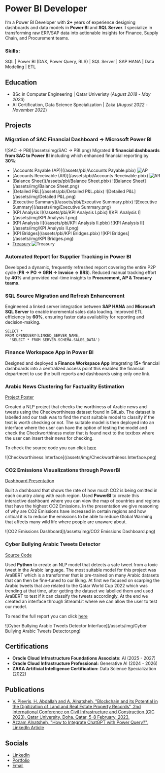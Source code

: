 # Power BI Developer
I’m a Power BI Developer with **2+** years of experience designing dashboards and data models in **Power BI** and **SQL Server**. I specialize in transforming raw ERP/SAP data into actionable insights for Finance, Supply Chain, and Procurement teams.

### Skills: 
SQL | Power BI (DAX, Power Query, RLS) | SQL Server | SAP HANA | Data Modeling | ETL

## Education		        		
- BSc in Computer Engineering | Qatar Univeristy (_August 2018_ -  _May 2023_)
- AI Certification, Data Science Specialization | Zaka (_August 2022_ - _November 2022_)

## Projects
### Migration of SAC Financial Dashboard → Microsoft Power BI
![SAC → PBI](/assets/img/SAC → PBI.png)
Migrated **9 financial dashboards from SAC to Power BI** including which enhanced financial reporting by **30%**: 
  - [Accounts Payable (AP)](/assets/pbi/Accounts Payable.pbix)
    ![AP](/assets/img/AP.png)
  - [Accounts Receivable (AR)](/assets/pbi/Accounts Receivable.pbix)
    ![AR](/assets/img/AR.png)
  - [Balance Sheet](/assets/pbi/Balance Sheet.pbix)
    ![Balance Sheet](/assets/img/Balance Sheet.png)
  - [Detailed P&L](/assets/pbi/Detailed P&L.pbix)
    ![Detailed P&L](/assets/img/Detailed P&L.png)
  - [Executive Summary](/assets/pbi/Executive Summary.pbix)
    ![Executive Summary](/assets/img/Executive Summary.png)
  - [KPI Analysis I](/assets/pbi/KPI Analysis I.pbix)
    ![KPI Analysis I](/assets/img/KPI Analysis I.png)
  - [KPI Analysis II](/assets/pbi/KPI Analysis II.pbix)
    ![KPI Analysis II](/assets/img/KPI Analysis II.png)
  - [KPI Bridges](/assets/pbi/KPI Bridges.pbix)
    ![KPI Bridges](/assets/img/KPI Bridges.png)
  - [Treasury](/assets/pbi/Treasury.pbix)
    ![Treasury](/assets/img/Treasury.png)

### Automated Report for Supplier Tracking in Power BI
Developed a dynamic, frequently refreshed report covering the entire P2P cycle (**PR → PO → GRN → Invoice → BRS**). Reduced manual tracking effort by **40%** and provided real-time insights to **Procurement, AP & Treasury teams.**

### SQL Source Migration and Refresh Enhancement
Engineered a linked server integration between **SAP HANA** and **Microsoft SQL Server** to enable incremental sales data loading. Improved ETL efficiency by **60%**, ensuring faster data availability for reporting and decision-making.

```
SELECT *
FROM OPENQUERY(LINKED_SERVER_NAME,
  'SELECT * FROM SERVER.SCHEMA.SALES_DATA')
```

### Finance Workspace App in Power BI
Designed and deployed a **Finance Workspace App** integrating **15+** financial dashboards into a centralized access point this enabled the financial department to use the built reports and dashboards using only one link.

### Arabic News Clustering for Factuality Estimation​
[Project Poster](https://1drv.ms/p/s!AjP1Qj8WbN9GlxwLn-3bxiGwylyj?e=0cab5u)

Created a NLP project that checks the worthiness of Arabic news and tweets using the Checkworthiness dataset found in GitLab. The dataset is labelled and our task was to find the most suitable model to classify if the text is worth checking or not. The suitable model is then deployed into an interface where the user can have the option of testing the model and check the Checkworthiness meter that is found next to the textbox where the user can insert their news for checking.

To check the source code you can click [here](https://colab.research.google.com/drive/1f4IXa8zyJDK5DoArGtly9HkWuzS4wIV_?usp=sharing)

![Checkworthiness Interface](/assets/img/Checkworthiness Interface.png)

### CO2 Emissions Visualizations through PowerBI
[Dashboard Presentation](https://docs.google.com/presentation/d/1SFvz2RMeI2BsqXjN9BdY4GLgEJ9iswwl/edit?usp=drive_link&ouid=107487010576341814592&rtpof=true&sd=true)

Built a dashboard that shows the rate of how much CO2 is being omitted in each country along with each region. Used **PowerBI** to create this interactive dashboard where you can view the map of countries and regions that have the highest CO2 Emissions. In the presentation we give reasoning of why are CO2 Emissions have increased in certain regions and how critical it is to reduce the emissions to be able to reduce Global Warming that affects many wild life where people are unaware about.

![CO2 Emissions Dashboard](/assets/img/CO2 Emissions Dashboard.png)

### Cyber Bullying Arabic Tweets Detector
[Source Code](https://colab.research.google.com/drive/1iMMVWkHd0Cd_XZqDOFMt8oH2qYvhIy4m?usp=sharing)

Used **Python** to create an NLP model that detects a safe tweet from a toxic tweet in the Arabic language. The most suitable model for this project was AraBERT which is a transformer that is pre-trained on many Arabic datasets that can then be fine-tuned to our liking. At first we focused on scarping the Arabic tweets that are related to the Qatar World Cup 2022 which was trending at that time, after getting the dataset we labelled them and used AraBERT to test if it can classify the tweets accordingly. At the end we created an interface through StreamLit where we can allow the user to test our model.

To read the full report you can click [here](https://drive.google.com/file/d/1tLgcNupontVUEFGtP9lxD3cqPZz5gOCA/view)

![Cyber Bullying Arabic Tweets Detector Interface](/assets/img/Cyber Bullying Arabic Tweets Detector.png)

## Certifications
- **Oracle Cloud Infrastructure Foundations Associate:** AI (2025 - 2027)
- **Oracle Cloud Infrastructure Professional:** Generative AI (2024 - 2026)
- **ZAKA Artificial Intelligence Certification:** Data Science Specialization (2022)

## Publications
- [V. Plevris, H. Abdallah and A. Alnatsheh, "Blockchain and its Potential in the Digitization of Land and Real Estate Property Records", 2nd International Conference on Civil Infrastructure and Construction (CIC 2023), Qatar University, Doha, Qatar, 5-8 February, 2023.](https://qspace.qu.edu.qa/handle/10576/46815)
- [Azzam Alnatsheh, "How to Integrate ChatGPT with Power Query?", LinkedIn Article](https://www.linkedin.com/pulse/how-integrate-chatgpt-power-query-azzam-alnatsheh-hpbye/?trackingId=9syrsDqUMFelrHyGu7K%2BNg%3D%3D)

## Socials
- [LinkedIn](https://www.linkedin.com/in/azzamalnatsheh/)
- [Portfolio](https://azzamalnatsheh.github.io/)
- [Email](azzam-2222@live.com)
